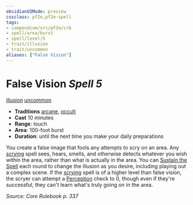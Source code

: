 ```yaml
---
obsidianUIMode: preview
cssclass: pf2e,pf2e-spell
tags:
- compendium/src/pf2e/crb
- spell/area/burst
- spell/level/5
- trait/illusion
- trait/uncommon
aliases: ["False Vision"]
---
```

# False Vision *Spell 5*   
[illusion](illusion.md "Illusion School Trait")  [uncommon](uncommon.md "Uncommon Rarity Trait")  

- **Traditions** [arcane](arcane.md "Arcane Tradition Trait"), [occult](occult.md "Occult Tradition Trait")
- **Cast** 10 minutes 
- **Range**: touch
- **Area**: 100-foot burst
- **Duration**: until the next time you make your daily preparations

You create a false image that fools any attempts to scry on an area. Any [scrying](Reference/Compendium/Spells/scrying.md) spell sees, hears, smells, and otherwise detects whatever you wish within the area, rather than what is actually in the area. You can [Sustain the Spell](sustain-a-spell.md) each round to change the illusion as you desire, including playing out a complex scene. If the [scrying](Reference/Compendium/Spells/scrying.md) spell is of a higher level than false vision, the scryer can attempt a [Perception](skills.md#Perception) check to 0, though even if they're successful, they can't learn what's truly going on in the area.

*Source: Core Rulebook p. 337*